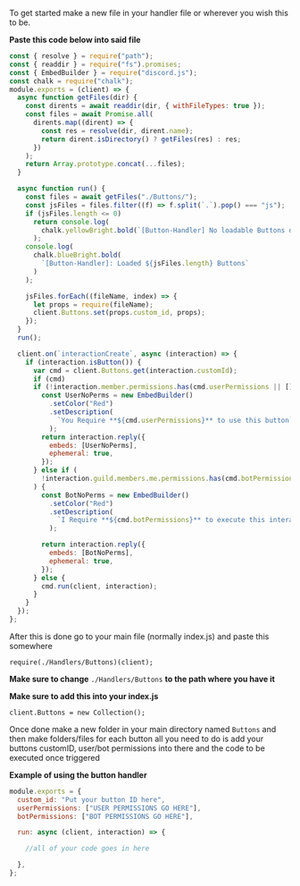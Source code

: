 To get started make a new file in your handler file or wherever you wish this to be.

**Paste this code below into said file**

```js
const { resolve } = require("path");
const { readdir } = require("fs").promises;
const { EmbedBuilder } = require("discord.js");
const chalk = require("chalk");
module.exports = (client) => {
  async function getFiles(dir) {
    const dirents = await readdir(dir, { withFileTypes: true });
    const files = await Promise.all(
      dirents.map((dirent) => {
        const res = resolve(dir, dirent.name);
        return dirent.isDirectory() ? getFiles(res) : res;
      })
    );
    return Array.prototype.concat(...files);
  }

  async function run() {
    const files = await getFiles("./Buttons/");
    const jsFiles = files.filter((f) => f.split(`.`).pop() === "js");
    if (jsFiles.length <= 0)
      return console.log(
        chalk.yellowBright.bold(`[Button-Handler] No loadable Buttons detected`)
      );
    console.log(
      chalk.blueBright.bold(
        `[Button-Handler]: Loaded ${jsFiles.length} Buttons`
      )
    );

    jsFiles.forEach((fileName, index) => {
      let props = require(fileName);
      client.Buttons.set(props.custom_id, props);
    });
  }
  run();

  client.on(`interactionCreate`, async (interaction) => {
    if (interaction.isButton()) {
      var cmd = client.Buttons.get(interaction.customId);
      if (cmd)
      if (!interaction.member.permissions.has(cmd.userPermissions || [])) {
        const UserNoPerms = new EmbedBuilder()
          .setColor("Red")
          .setDescription(
            `You Require **${cmd.userPermissions}** to use this button`
          );
        return interaction.reply({
          embeds: [UserNoPerms],
          ephemeral: true,
        });
      } else if (
        !interaction.guild.members.me.permissions.has(cmd.botPermissions || [])
      ) {
        const BotNoPerms = new EmbedBuilder()
          .setColor("Red")
          .setDescription(
            `I Require **${cmd.botPermissions}** to execute this interaction`
          );

        return interaction.reply({
          embeds: [BotNoPerms],
          ephemeral: true,
        });
      } else {
        cmd.run(client, interaction);
      }
    }
  });
};
```

After this is done go to your main file (normally index.js) and paste this somewhere

`require(./Handlers/Buttons)(client);`

**Make sure to change** `./Handlers/Buttons` **to the path where you have it**

**Make sure to add this into your index.js**

`client.Buttons = new Collection();`

Once done make a new folder in your main directory named `Buttons` and then make folders/files for each button
all you need to do is add your buttons customID, user/bot permissions into there and the code to be executed once triggered

**Example of using the button handler**

```js
module.exports = {
  custom_id: "Put your button ID here",
  userPermissions: ["USER PERMISSIONS GO HERE"],
  botPermissions: ["BOT PERMISSIONS GO HERE"],

  run: async (client, interaction) => {

    //all of your code goes in here

  },
};
```

